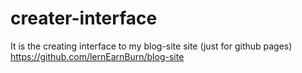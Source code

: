 # creater-interface
It is the creating interface to my blog-site site (just for github pages)  https://github.com/lernEarnBurn/blog-site
